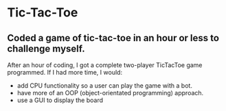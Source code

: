 # Tic-Tac-Toe
 Coded a game of tic-tac-toe in an hour or less to challenge myself.
---------------------------------------------------------------------------------------------
After an hour of coding, I got a complete two-player TicTacToe game programmed. If I had more time, I would:
+ add CPU functionality so a user can play the game with a bot.
+ have more of an OOP (object-orientated programming) approach.
+ use a GUI to display the board
